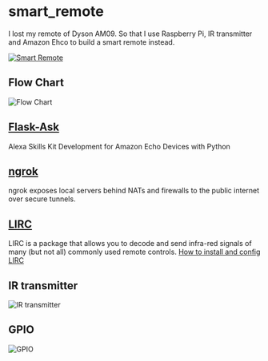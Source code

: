 # smart_remote
I lost my remote of Dyson AM09. So that I use Raspberry Pi, IR transmitter and Amazon Ehco to build a smart remote instead.

[![Smart Remote](https://img.youtube.com/vi/TKRvqR-jYNs/0.jpg)](https://www.youtube.com/watch?v=TKRvqR-jYNs "Smart Remote")

## Flow Chart
![Flow Chart](https://github.com/objectc/smart_remote/blob/master/res/flowchart.png?raw=true)

## [Flask-Ask](https://flask-ask.readthedocs.io/en/latest/index.html)
Alexa Skills Kit Development for Amazon Echo Devices with Python

## [ngrok](https://ngrok.com/product)
ngrok exposes local servers behind NATs and firewalls to the public internet over secure tunnels.

## [LIRC](http://www.lirc.org/html/index.html "LIRC")

LIRC is a package that allows you to decode and send infra-red signals of many (but not all) commonly used remote controls.
[How to install and config LIRC](https://gist.github.com/prasanthj/c15a5298eb682bde34961c322c95378b#file-lirc-pi3-txt)
## IR transmitter

![IR transmitter](https://github.com/objectc/smart_remote/blob/master/res/IR_Remote.jpg?raw=true)
## GPIO

![GPIO](https://github.com/objectc/smart_remote/blob/master/res/GPIO.jpg?raw=true)
